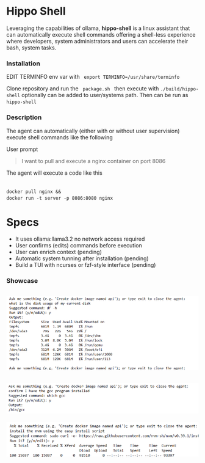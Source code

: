 # Hippo Shell
Leveraging the capabilities of ollama, <b>hippo-shell</b> is a
linux assistant that can automatically execute shell commands offering a
shell-less experience where developers, system administrators and users can
accelerate their bash, system tasks.


### Installation

EDIT TERMINFO env var with
<code>
export TERMINFO=/usr/share/terminfo
</code>

Clone repository and run the
<code>
package.sh
</code>
then execute with <code>./build/hippo-shell</code> optionally can be added to user/systems path. Then can be run as <code>hippo-shell</code>


### Description

The agent can automatically (either with or without user supervision) execute shell commands like the following

User prompt

>I want to pull and execute a nginx container on port 8086


The agent will execute a code like this

<code>
docker pull nginx && 
docker run -t server -p 8086:8080 nginx
</code>

# Specs

- It uses ollama:llama3.2 no network access required
- User confirms (edits) commands before execution
- User can enrich context (pending)
- Automatic system tunning after installation (pending)
- Build a TUI with ncurses or fzf-style interface (pending)

### Showcase
![alt text](diskusage.png "Title")
---
![alt text](gcc.png "Title")
---
![alt text](nvm.png "Title")
